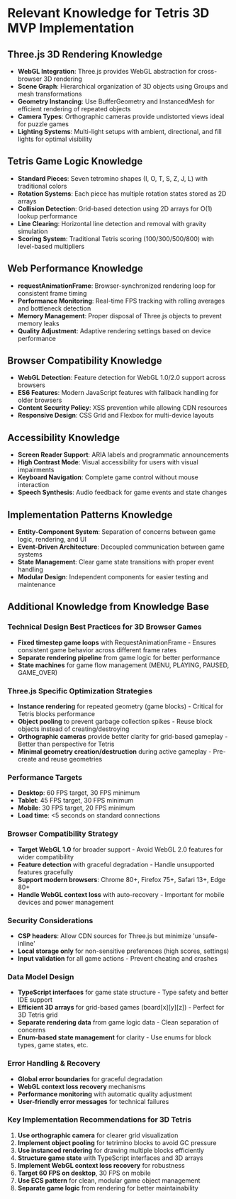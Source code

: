 # Relevant Knowledge for Tetris 3D MVP Implementation

## Three.js 3D Rendering Knowledge
- **WebGL Integration**: Three.js provides WebGL abstraction for cross-browser 3D rendering
- **Scene Graph**: Hierarchical organization of 3D objects using Groups and mesh transformations
- **Geometry Instancing**: Use BufferGeometry and InstancedMesh for efficient rendering of repeated objects
- **Camera Types**: Orthographic cameras provide undistorted views ideal for puzzle games
- **Lighting Systems**: Multi-light setups with ambient, directional, and fill lights for optimal visibility

## Tetris Game Logic Knowledge  
- **Standard Pieces**: Seven tetromino shapes (I, O, T, S, Z, J, L) with traditional colors
- **Rotation Systems**: Each piece has multiple rotation states stored as 2D arrays
- **Collision Detection**: Grid-based detection using 2D arrays for O(1) lookup performance
- **Line Clearing**: Horizontal line detection and removal with gravity simulation
- **Scoring System**: Traditional Tetris scoring (100/300/500/800) with level-based multipliers

## Web Performance Knowledge
- **requestAnimationFrame**: Browser-synchronized rendering loop for consistent frame timing
- **Performance Monitoring**: Real-time FPS tracking with rolling averages and bottleneck detection
- **Memory Management**: Proper disposal of Three.js objects to prevent memory leaks
- **Quality Adjustment**: Adaptive rendering settings based on device performance

## Browser Compatibility Knowledge
- **WebGL Detection**: Feature detection for WebGL 1.0/2.0 support across browsers
- **ES6 Features**: Modern JavaScript features with fallback handling for older browsers
- **Content Security Policy**: XSS prevention while allowing CDN resources
- **Responsive Design**: CSS Grid and Flexbox for multi-device layouts

## Accessibility Knowledge
- **Screen Reader Support**: ARIA labels and programmatic announcements
- **High Contrast Mode**: Visual accessibility for users with visual impairments
- **Keyboard Navigation**: Complete game control without mouse interaction
- **Speech Synthesis**: Audio feedback for game events and state changes

## Implementation Patterns Knowledge
- **Entity-Component System**: Separation of concerns between game logic, rendering, and UI
- **Event-Driven Architecture**: Decoupled communication between game systems
- **State Management**: Clear game state transitions with proper event handling
- **Modular Design**: Independent components for easier testing and maintenance

## Additional Knowledge from Knowledge Base

### Technical Design Best Practices for 3D Browser Games
- **Fixed timestep game loops** with RequestAnimationFrame - Ensures consistent game behavior across different frame rates
- **Separate rendering pipeline** from game logic for better performance
- **State machines** for game flow management (MENU, PLAYING, PAUSED, GAME_OVER)

### Three.js Specific Optimization Strategies
- **Instance rendering** for repeated geometry (game blocks) - Critical for Tetris blocks performance
- **Object pooling** to prevent garbage collection spikes - Reuse block objects instead of creating/destroying
- **Orthographic cameras** provide better clarity for grid-based gameplay - Better than perspective for Tetris
- **Minimal geometry creation/destruction** during active gameplay - Pre-create and reuse geometries

### Performance Targets
- **Desktop**: 60 FPS target, 30 FPS minimum
- **Tablet**: 45 FPS target, 30 FPS minimum  
- **Mobile**: 30 FPS target, 20 FPS minimum
- **Load time**: <5 seconds on standard connections

### Browser Compatibility Strategy
- **Target WebGL 1.0** for broader support - Avoid WebGL 2.0 features for wider compatibility
- **Feature detection** with graceful degradation - Handle unsupported features gracefully
- **Support modern browsers**: Chrome 80+, Firefox 75+, Safari 13+, Edge 80+
- **Handle WebGL context loss** with auto-recovery - Important for mobile devices and power management

### Security Considerations
- **CSP headers**: Allow CDN sources for Three.js but minimize 'unsafe-inline'
- **Local storage only** for non-sensitive preferences (high scores, settings)
- **Input validation** for all game actions - Prevent cheating and crashes

### Data Model Design
- **TypeScript interfaces** for game state structure - Type safety and better IDE support
- **Efficient 3D arrays** for grid-based games (board[x][y][z]) - Perfect for 3D Tetris grid
- **Separate rendering data** from game logic data - Clean separation of concerns
- **Enum-based state management** for clarity - Use enums for block types, game states, etc.

### Error Handling & Recovery
- **Global error boundaries** for graceful degradation
- **WebGL context loss recovery** mechanisms
- **Performance monitoring** with automatic quality adjustment
- **User-friendly error messages** for technical failures

### Key Implementation Recommendations for 3D Tetris
1. **Use orthographic camera** for clearer grid visualization
2. **Implement object pooling** for tetrimino blocks to avoid GC pressure
3. **Use instanced rendering** for drawing multiple blocks efficiently
4. **Structure game state** with TypeScript interfaces and 3D arrays
5. **Implement WebGL context loss recovery** for robustness
6. **Target 60 FPS on desktop**, 30 FPS on mobile
7. **Use ECS pattern** for clean, modular game object management
8. **Separate game logic** from rendering for better maintainability